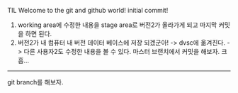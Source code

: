 TIL
Welcome to the git and github world!
initial commit!
1. working area에 수정한 내용을 stage area로 버전2가 올라가게 되고 마지막 커밋을 하면 된다.
2. 버전2가 내 컴퓨터 내 버전 데이터 베이스에 저장 되겠군아! -> dvsc에 옮겨진다. -> 다른 사용자2도 수정한 내용을 볼 수 있다.
마스터 브랜치에서 커밋을 해보자. 크흠...
------------------------------------------------------------------------------------------------------------------------------------------------------
git branch를 해보자.

